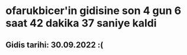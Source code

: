 # ofarukbicer'in gidisine son 4 gun 6 saat 42 dakika 37 saniye kaldi

## Gidis tarihi: 30.09.2022 :(